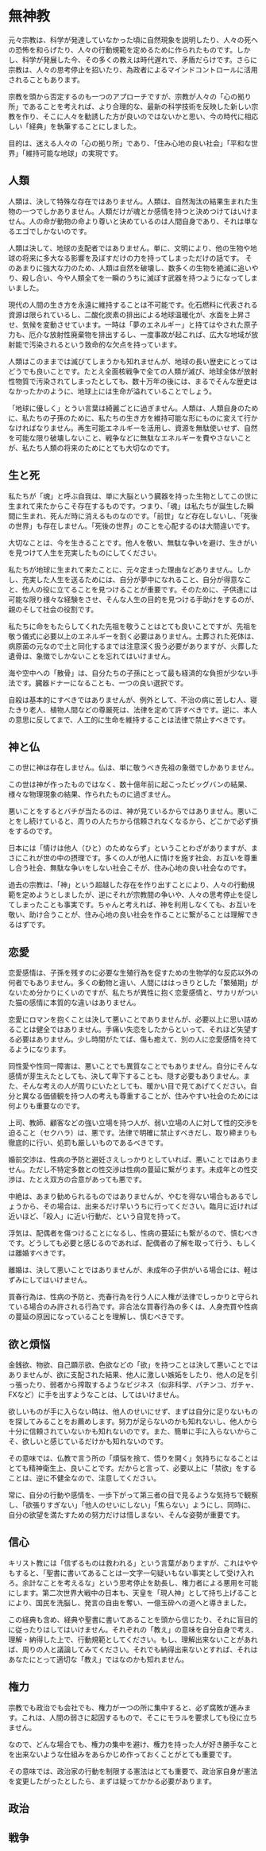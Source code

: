 # 無神教

元々宗教は、科学が発達していなかった頃に自然現象を説明したり、人々の死への恐怖を和らげたり、人々の行動規範を定めるために作られたものです。しかし、科学が発展した今、その多くの教えは時代遅れで、矛盾だらけです。さらに宗教は、人々の思考停止を招いたり、為政者によるマインドコントロールに活用されることもあります。

宗教を頭から否定するのも一つのアプローチですが、宗教が人々の「心の拠り所」であることを考えれば、より合理的な、最新の科学技術を反映した新しい宗教を作り、そこに人々を勧誘した方が良いのではないかと思い、今の時代に相応しい「経典」を執筆することにしました。

目的は、迷える人々の「心の拠り所」であり、「住み心地の良い社会」「平和な世界」「維持可能な地球」の実現です。

## 人類

人類は、決して特殊な存在ではありません。人類は、自然淘汰の結果生まれた生物の一つでしかありません。人類だけが魂とか感情を持つと決めつけてはいけません。人の命が動物の命より尊いと決めているのは人間自身であり、それは単なるエゴでしかないのです。

人類は決して、地球の支配者ではありません。単に、文明により、他の生物や地球の将来に多大なる影響を及ぼすだけの力を持ってしまっただけの話です。
そのあまりに強大な力のため、人類は自然を破壊し、数多くの生物を絶滅に追いやり、殺し合い、今や人類全てを一瞬のうちに滅ぼす武器を持つようになってしまいました。

現代の人間の生き方を永遠に維持することは不可能です。化石燃料に代表される資源は限られているし、二酸化炭素の排出による地球温暖化が、水面を上昇させ、気候を変動させています。一時は「夢のエネルギー」と持てはやされた原子力も、厄介な放射性廃棄物を排出するし、一度事故が起これば、広大な地域が放射能で汚染されるという致命的な欠点を持っています。

人類はこのままでは滅びてしまうかも知れませんが、地球の長い歴史にとってはどうでも良いことです。たとえ全面核戦争で全ての人類が滅び、地球全体が放射性物質で汚染されてしまったとしても、数十万年の後には、まるでそんな歴史はなかったかのように、地球上には生命が溢れていることでしょう。

「地球に優しく」とうい言葉は綺麗ごとに過ぎません。人類は、人類自身のために、私たちの子孫のために、私たちの生き方を維持可能な形にものに変えて行かなければなりません。再生可能エネルギーを活用し、資源を無駄使いせず、自然を可能な限り破壊しないこと、戦争などに無駄なエネルギーを費やさないことが、私たち人類の将来のためにとても大切なのです。

## 生と死

私たちが「魂」と呼ぶ自我は、単に大脳という臓器を持った生物としてこの世に生まれて来たからこそ存在するものです。つまり、「魂」は私たちが誕生した瞬間に生まれ、死んだ時に消えるものなのです。「前世」など存在しないし、「死後の世界」も存在しません。「死後の世界」のことを心配するのは大間違いです。

大切なことは、今を生きることです。他人を敬い、無駄な争いを避け、生きがいを見つけて人生を充実したものにしてください。

私たちが地球に生まれて来たことに、元々定まった理由などありません。しかし、充実した人生を送るためには、自分が夢中になれること、自分が得意なこと、他人の役に立てることを見つけることが重要です。そのために、子供達には可能な限り様々な経験をさせ、そんな人生の目的を見つける手助けをするのが、親のそして社会の役割です。

私たちに命をもたらしてくれた先祖を敬うことはとても良いことですが、先祖を敬う儀式に必要以上のエネルギーを割く必要はありません。土葬された死体は、病原菌の元なので土と同化するまでは注意深く扱う必要がありますが、火葬した遺骨は、象徴でしかないことを忘れてはいけません。

海や空中への「散骨」は、自分たちの子孫にとって最も経済的な負担が少ない手法です。臓器ドナーになることも、一つの良い選択です。

自殺は基本的にすべきではありませんが、例外として、不治の病に苦しむ人、寝たきり老人、植物人間などの尊厳死は、法律を定めて許すべきです。逆に、本人の意思に反してまで、人工的に生命を維持することは法律で禁止すべきです。

## 神と仏

この世に神は存在しません。仏は、単に敬うべき先祖の象徴でしかありません。

この世は神が作ったものではなく、数十億年前に起こったビッグバンの結果、様々な物理現象の結果、作られたものに過ぎません。

悪いことをするとバチが当たるのは、神が見ているからではありません。悪いことをし続けていると、周りの人たちから信頼されなくなるから、どこかで必ず損をするのです。

日本には「情けは他人（ひと）のためならず」ということわざがありますが、まさにこれが世の中の摂理です。多くの人が他人に情けを施す社会、お互いを尊重し合う社会、無駄な争いをしない社会こそが、住み心地の良い社会なのです。

過去の宗教は、「神」という超越した存在を作り出すことにより、人々の行動規範を定めようとしましたが、逆にそれが宗教間の争いや、人々の思考停止を促してしまったことも事実です。ちゃんと考えれば、神を利用しなくても、お互いを敬い、助け合うことが、住み心地の良い社会を作ることに繋がることは理解できるはずです。

## 恋愛

恋愛感情は、子孫を残すのに必要な生殖行為を促すための生物学的な反応以外の何者でもありません。多くの動物と違い、人間にははっきりとした「繁殖期」がないため分かりにくいのですが、私たちが異性に抱く恋愛感情と、サカリがついた猫の感情に本質的な違いはありません。

恋愛にロマンを抱くことは決して悪いことでありませんが、必要以上に思い詰めることは健全ではありません。手痛い失恋をしたからといって、それほど失望する必要はありません。少し時間がたてば、傷も癒えて、別の人に恋愛感情を持てるようになります。

同性愛や性同一障害は、悪いことでも異質なことでもありません。自分にそんな感情が芽生えたとしても、決して卑下することも、隠す必要もありません。また、そんな考えの人が周りにいたとしても、暖かい目で見てあげてください。自分と異なる価値観を持つ人の考えも尊重することが、住みやすい社会のためには何よりも重要なのです。

上司、教師、顧客などの強い立場を持つ人が、弱い立場の人に対して性的交渉を迫ること（セクハラ）は、悪です。法律で明確に禁止すべきだし、取り締まりも徹底的に行い、処罰も厳しいものであるべきです。

婚前交渉は、性病の予防と避妊さえしっかりとしていれば、悪いことではありません。ただし不特定多数との性交渉は性病の蔓延に繋がります。未成年との性交渉は、たとえ双方の合意があっても悪です。

中絶は、あまり勧められるものではありませんが、やむを得ない場合もあるでしょうから、その場合は、出来るだけ早いうちに行ってください。臨月に近ければ近いほど、「殺人」に近い行動だ、という自覚を持って。

浮気は、配偶者を傷つけることになるし、性病の蔓延にも繋がるので、慎むべきです。どうしても必要と感じるのであれば、配偶者の了解を取って行う、もしくは離婚すべきです。

離婚は、決して悪いことではありませんが、未成年の子供がいる場合には、軽はずみにしてはいけません。

買春行為は、性病の予防と、売春行為を行う人に人権が法律でしっかりと守られている場合のみ許される行為です。非合法な買春行為の多くは、人身売買や性病の蔓延の原因になっていることを理解し、慎むべきです。

## 欲と煩悩

金銭欲、物欲、自己顕示欲、色欲などの「欲」を持つことは決して悪いことではありませんが、欲に支配された結果、他人に激しい嫉妬をしたり、他人の足を引っ張ったり、弱者から搾取するようなビジネス（似非科学、パチンコ、ガチャ、FXなど）に手を出すようなことは、してはいけません。

欲しいものが手に入らない時は、他人のせいにせず、まずは自分に足りないものを探してみることをお薦めします。努力が足らないのかも知れないし、他人から十分に信頼されていないかも知れないのです。また、簡単に手に入らないからこそ、欲しいと感じているだけかも知れないのです。

その意味では、仏教で言う所の「煩悩を捨て、悟りを開く」気持ちになることはとても精神衛生上、良いことです。だからと言って、必要以上に「禁欲」をすることは、逆に不健全なので、注意してください。

常に、自分の行動や感情を、一歩下がって第三者の目で見るような気持ちで観察し、「欲張りすぎない」「他人のせいにしない」「焦らない」ようにし、同時に、自分の欲望を満たすための努力だけは惜しまない、そんな姿勢が重要です。

## 信心

キリスト教には「信ずるものは救われる」という言葉がありますが、これはややもすると、「聖書に書いてあることは一文字一句疑いもない事実として受け入れろ。余計なことを考えるな」という思考停止を助長し、権力者による悪用を可能にします。第二次世界大戦中の日本も、天皇を「現人神」として持ち上げることにより、国民を洗脳し、発言の自由を奪い、一億玉砕への道へと導きました。

この経典も含め、経典や聖書に書いてあることを頭から信じたり、それに盲目的に従ったりはしてはいけません。それぞれの「教え」の意味を自分自身で考え、理解・納得した上で、行動規範としてください。もし、理解出来ないことがあれば、周りの人と議論してみてください。それでも納得出来ないとすれば、それはあなたにとって適切な「教え」ではなのかも知れません。

## 権力

宗教でも政治でも会社でも、権力が一つの所に集中すると、必ず腐敗が進みます。これは、人間の弱さに起因するもので、そこにモラルを要求しても役に立ちません。

なので、どんな場合でも、権力の集中を避け、権力を持った人が好き勝手なことを出来ないような仕組みをあらかじめ作っておくことがとても重要です。

その意味では、政治家の行動を制限する憲法はとても重要で、政治家自身が憲法を変更したがったとしたら、まずは疑ってかかる必要があります。

## 政治

## 戦争

